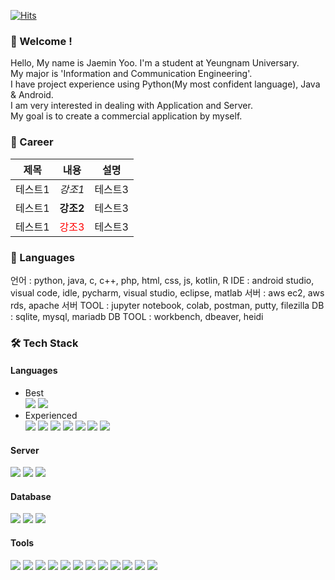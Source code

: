 [![Hits](https://hits.seeyoufarm.com/api/count/incr/badge.svg?url=https%3A%2F%2Fgithub.com%2Fjaemin-Yoo&count_bg=%2379C83D&title_bg=%23555555&icon=&icon_color=%23E7E7E7&title=hits&edge_flat=false)](https://hits.seeyoufarm.com)

### 👋 Welcome !
Hello, My name is Jaemin Yoo. I'm a student at Yeungnam Universary.  
My major is 'Information and Communication Engineering'.  
I have project experience using Python(My most confident language), Java & Android.  
I am very interested in dealing with Application and Server.  
My goal is to create a commercial application by myself.  


### 👑 Career
|제목|내용|설명|
|---|---|---|
|테스트1|*강조1*|테스트3|
|테스트1|**강조2**|테스트3|
|테스트1|<span style="color:red">강조3</span>|테스트3|


### 🐴 Languages
언어 : python, java, c, c++, php, html, css, js, kotlin, R
IDE : android studio, visual code, idle, pycharm, visual studio, eclipse, matlab
서버 : aws ec2, aws rds, apache
서버 TOOL : jupyter notebook, colab, postman, putty, filezilla
DB : sqlite, mysql, mariadb
DB TOOL : workbench, dbeaver, heidi

### 🛠 Tech Stack

#### Languages
- Best  
<img src="https://img.shields.io/badge/-Python-000000?style=flat-square&logo=Python"/> <img src="https://img.shields.io/badge/Java & Android-000000?style=flat-square&logo=Android"/>  
- Experienced  
<img src="https://img.shields.io/badge/c++-00599C?style=flat-square&logo=c%2B%2B&logoColor=white"/> <img src="https://img.shields.io/badge/-PHP-000000?style=flat-square&logo=PHP"/> <img src="https://img.shields.io/badge/-HTML5-000000?style=flat-square&logo=HTML5"/> <img src="https://img.shields.io/badge/-CSS3-000000?style=flat-square&logo=CSS3"/> <img src="https://img.shields.io/badge/-JavaScript-000000?style=flat-square&logo=JavaScript"/> <img src="https://img.shields.io/badge/-Kotiln-000000?style=flat-square&logo=Kotiln"/> <img src="https://img.shields.io/badge/-R-000000?style=flat-square&logo=R"/>

#### Server
<img src="https://img.shields.io/badge/AWS EC2-232F3E?style=flat-square&logo=Amazon%20AWS"/> <img src="https://img.shields.io/badge/AWS RDS-232F3E?style=flat-square&logo=Amazon%20AWS"/> <img src="https://img.shields.io/badge/-Apache-000000?style=flat-square&logo=Apache"/>

#### Database
<img src="https://img.shields.io/badge/MySQL-4479A1?style=flat-square&logo=MySQL&logoColor=white"/> <img src="https://img.shields.io/badge/-SQLite-000000?style=flat-square&logo=SQLite"/> <img src="https://img.shields.io/badge/-MariaDB-000000?style=flat-square&logo=MariaDB"/>


#### Tools
<img src="https://img.shields.io/badge/-PyCharm-000000?style=flat-square&logo=PyCharm"/> <img src="https://img.shields.io/badge/-Jupyter Notebook-000000?style=flat-square&logo=Jupyter"/> <img src="https://img.shields.io/badge/-Colab-000000?style=flat-square&logo=Google Colab"/> <img src="https://img.shields.io/badge/-Visual Studio-000000?style=flat-square&logo=Visual Studio Code"/> <img src="https://img.shields.io/badge/-Eclipse-000000?style=flat-square&logo=Eclipse IDE"/> <img src="https://img.shields.io/badge/-Postman-000000?style=flat-square&logo=Postman"/> <img src="https://img.shields.io/badge/-FileZilla-000000?style=flat-square&logo=FileZilla"/> <img src="https://img.shields.io/badge/Workbench-4479A1?style=flat-square&logo=MySQL&logoColor=white"/> <img src="https://img.shields.io/badge/-DBeaver-000000?style=flat-square&logo=FileZilla"/> <img src="https://img.shields.io/badge/-HeidiSQL-000000?style=flat-square&logo=FileZilla"/> <img src="https://img.shields.io/badge/-phpMyAdmin-000000?style=flat-square&logo=phpMyAdmin"/> <img src="https://img.shields.io/badge/-XAMPP-000000?style=flat-square&logo=XAMPP"/>
